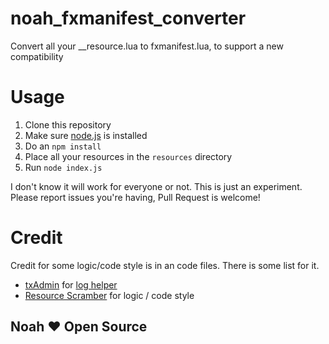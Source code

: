 # noah_fxmanifest_converter
Convert all your __resource.lua to fxmanifest.lua, to support a new compatibility

# Usage
1. Clone this repository
2. Make sure [node.js](https://nodejs.org/en/) is installed
3. Do an `npm install`
4. Place all your resources in the `resources` directory
5. Run `node index.js`

I don't know it will work for everyone or not. This is just an experiment. Please report issues you're having, Pull Request is welcome!

# Credit
Credit for some logic/code style is in an code files. There is some list for it.

 - [txAdmin](https://github.com/tabarra/txAdmin/) for [log helper](https://github.com/Holfz/noah_fxmanifest_converter/blob/master/helpers/logger.js)
 - [Resource Scramber](https://github.com/indilo53/fxserver-resource-scrambler) for logic / code style


## Noah ❤️ Open Source